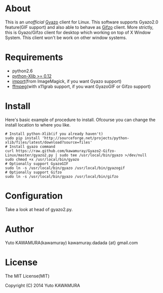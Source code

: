 About
=====
This is an *unofficial* [Gyazo](https://gyazo.com/) client for Linux.  This software supports Gyazo2.0 feature(GIF support) and also able to behave as [Gifzo](http://gifzo.net/) client.
More strictly, this is Gyazo/Gifzo client for desktop which working on top of X Window System. This client won't be work on other window systems.

Requirements
============
- python2.6
- [python-Xlib >= 0.12](https://pypi.python.org/pypi/python-xlib)
- [import](http://www.imagemagick.org/script/import.php)(from ImageMagick, if you want Gyazo support)
- [ffmpeg](http://www.ffmpeg.org/)(with x11grab support, if you want GyazoGIF or Gifzo support)

Install
=======
Here's basic example of procedure to install.  Ofcourse you can change the install location to where you like.

    # Install python-Xlib(if you already haven't)
    sudo pip install 'http://sourceforge.net/projects/python-xlib/files/latest/download?source=files'
    # Install gyazo command
    curl https://raw.github.com/kawamuray/Gyazo2-Gifzo-Linux/master/gyazo2.py | sudo tee /usr/local/bin/gyazo >/dev/null
    sudo chmod +x /usr/local/bin/gyazo
    # Optionally support GyazoGIF
    sudo ln -s /usr/local/bin/gyazo /usr/local/bin/gyazogif
    # Optionally support Gifzo
    sudo ln -s /usr/local/bin/gyazo /usr/local/bin/gifzo

Configuration
=============
Take a look at head of gyazo2.py.

Author
======
Yuto KAWAMURA(kawamuray) kawamuray.dadada {at} gmail.com

License
=======
The MIT License(MIT)

Copyright (C) 2014 Yuto KAWAMURA

